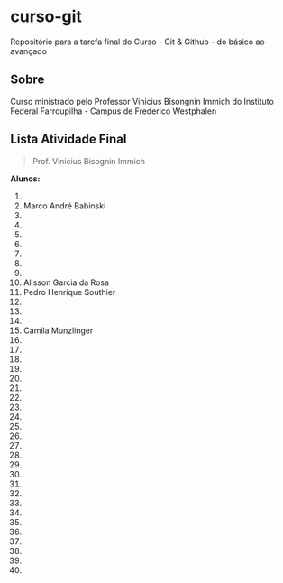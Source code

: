 # curso-git
Repositório para a tarefa final do Curso - Git &amp; Github - do básico ao avançado

## Sobre
Curso ministrado pelo Professor Vinicius Bisongnin Immich do Instituto Federal Farroupilha - Campus de Frederico Westphalen

## Lista Atividade Final

> Prof. Vinicius Bisognin Immich 

**Alunos:**

 1.  
 2.  Marco André Babinski
 3.  
 4.  
 5.  
 6.  
 7.  
 8.  
 9.  
 10. Alisson Garcia da Rosa
 11. Pedro Henrique Southier
 12.  
 13.  
 14.  
 15.  Camila Munzlinger
 16.  
 17.  
 18.  
 19.  
 20.  
 21. 
 22.  
 23.  
 24.  
 25.  
 26.  
 27.  
 28.  
 29.  
 30.  
 31.  
 32.  
 33.  
 34.  
 35.  
 36.  
 37.  
 38.  
 39.  
 40.  
